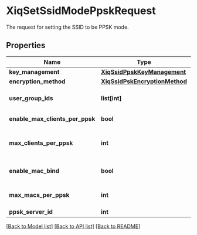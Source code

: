 # XiqSetSsidModePpskRequest

The request for setting the SSID to be PPSK mode.
## Properties
Name | Type | Description | Notes
------------ | ------------- | ------------- | -------------
**key_management** | [**XiqSsidPpskKeyManagement**](XiqSsidPpskKeyManagement.md) |  | 
**encryption_method** | [**XiqSsidPskEncryptionMethod**](XiqSsidPskEncryptionMethod.md) |  | 
**user_group_ids** | **list[int]** | The user group IDs to be attached to the SSID, cannot be empty | 
**enable_max_clients_per_ppsk** | **bool** | Flag for enabling the max clients per PPSK | 
**max_clients_per_ppsk** | **int** | The max clients (0-15) per PPSK if enabled enable_max_clients_per_ppsk flag, 0 means unlimited | [optional] 
**enable_mac_bind** | **bool** | Flag for enabling mac binding or not. This setting is only supported with local PPSK. | 
**max_macs_per_ppsk** | **int** | Set the max MAC binding numbers per private PSK, Min:1, Max:5 | [optional] 
**ppsk_server_id** | **int** | The PPSK server device ID | [optional] 

[[Back to Model list]](../README.md#documentation-for-models) [[Back to API list]](../README.md#documentation-for-api-endpoints) [[Back to README]](../README.md)


